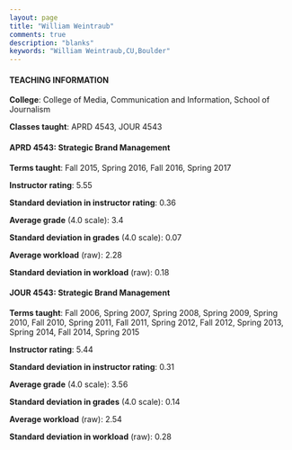 ```yaml
---
layout: page
title: "William Weintraub" 
comments: true
description: "blanks"
keywords: "William Weintraub,CU,Boulder"
---
```

<head>
<script src="https://ajax.googleapis.com/ajax/libs/jquery/2.1.3/jquery.min.js"></script>
<script src="https://dl.dropboxusercontent.com/s/pc42nxpaw1ea4o9/highcharts.js?dl=0"></script>
<!-- <script src="../assets/js/highcharts.js"></script> -->
<style type="text/css">@font-face {
	font-family: "Bebas Neue";
	src: url(https://www.filehosting.org/file/details/544349/BebasNeue Regular.otf) format("opentype");
	}
	h1.Bebas { 
		font-family: "Bebas Neue", Verdana, Tahoma;
	}
</style>
</head>
	   
#### TEACHING INFORMATION

**College**: College of Media, Communication and Information, School of Journalism

**Classes taught**: APRD 4543, JOUR 4543

#### APRD 4543: Strategic Brand Management

**Terms taught**: Fall 2015, Spring 2016, Fall 2016, Spring 2017

**Instructor rating**: 5.55

**Standard deviation in instructor rating**: 0.36

**Average grade** (4.0 scale): 3.4

**Standard deviation in grades** (4.0 scale): 0.07

**Average workload** (raw): 2.28

**Standard deviation in workload** (raw): 0.18

#### JOUR 4543: Strategic Brand Management

**Terms taught**: Fall 2006, Spring 2007, Spring 2008, Spring 2009, Spring 2010, Fall 2010, Spring 2011, Fall 2011, Spring 2012, Fall 2012, Spring 2013, Spring 2014, Fall 2014, Spring 2015

**Instructor rating**: 5.44

**Standard deviation in instructor rating**: 0.31

**Average grade** (4.0 scale): 3.56

**Standard deviation in grades** (4.0 scale): 0.14

**Average workload** (raw): 2.54

**Standard deviation in workload** (raw): 0.28


